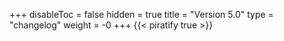 +++
disableToc = false
hidden = true
title = "Version 5.0"
type = "changelog"
weight = -0
+++
{{< piratify true >}}
